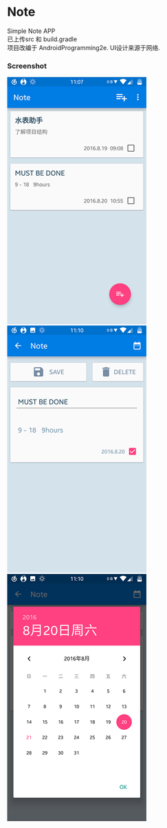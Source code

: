 # Note
Simple Note APP<br>
已上传src 和 build.gradle<br>
项目改编于 AndroidProgramming2e.   UI设计来源于网络.
### Screenshot
![image](https://github.com/haohaozaici/Note/blob/master/note/Screenshot_20160821-110722L.png)
![image](https://github.com/haohaozaici/Note/blob/master/note/Screenshot_20160821-111031L.png)
![image](https://github.com/haohaozaici/Note/blob/master/note/Screenshot_20160821-111037L.png)
